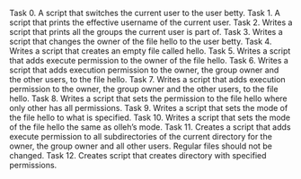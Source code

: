 Task 0. A script that switches the current user to the user betty. 
Task 1. A script that prints the effective username of the current user.
Task 2. Writes a script that prints all the groups the current user is part of.
Task 3. Writes a script that changes the owner of the file hello to the user betty.
Task 4. Writes a script that creates an empty file called hello.
Task 5. Writes a script that adds execute permission to the owner of the file hello.
Task 6. Writes a script that adds execution permission to the owner, the group owner and the other users, to the file hello.
Task 7. Writes a script that adds execution permission to the owner, the group owner and the other users, to the file hello.
Task 8. Writes a script that sets the permission to the file hello where only other has all permissions.
Task 9. Writes a script that sets the mode of the file hello to what is specified.
Task 10. Writes a script that sets the mode of the file hello the same as olleh’s mode.
Task 11. Creates a script that adds execute permission to all subdirectories of the current directory for the owner, the group owner and all other users. Regular files should not be changed.
Task 12. Creates script that creates directory with specified permissions.


